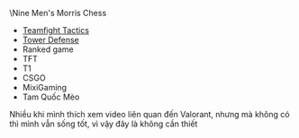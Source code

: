 \Nine Men's Morris
Chess

- [Teamfight Tactics](https://teamfighttactics.leagueoflegends.com)
- [Tower Defense](https://qqgame.qq.com/webappframe/?appid=10094)
- Ranked game
- TFT
- T1
- CSGO
- MixiGaming
- Tam Quốc Mèo

Nhiều khi mình thích xem video liên quan đến Valorant, nhưng mà không có thì mình vẫn sống tốt, vì vậy đây là không cần thiết
